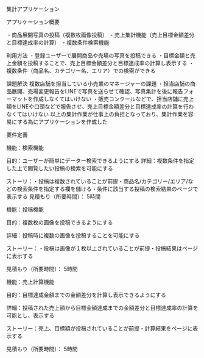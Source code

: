 集計アプリケーション

アプリケーション概要

・商品展開写真の投稿（複数枚画像投稿）
・売上集計機能（売上目標金額差分と目標達成率の計算）
・複数条件検索機能


利用方法
・登録ユーザーで展開商品や売場の写真を投稿できる
・目標金額と売上金額を投稿することで、売上目標金額差分と目標達成率の計算し表示する
・複数条件（商品名、カテゴリー名、エリア）での検索ができる


課題解決
複数店舗を担当している小売業のマネージャーの課題
・担当店舗の商品展開、売場変更報告をLINEで写真を送らせて確認、写真集計を後に報告フォーマットを作成しなくてはいけない
・販売コンクールなどで、担当店舗に売上額をLINEや口頭などで報告させ、売上目標金額差分と目標達成率の計算を行わなくてはいけない
以上の集計作業が仕事上の負担となっており、集計作業を容易にする為にアプリケーションを作成した


要件定義

機能：検索機能	
  
目的：ユーザーが簡単にデーター検索できるようにする
詳細：複数条件を指定した上で閲覧したい投稿の検索を可能にする	
  
ストーリ：・投稿は複数されていることが前提・商品名/カテゴリー/エリア/などの検索条件を指定する欄を儲ける・条件に該当する投稿の検索結果のページで表示する
 見積もり（所要時間）： 5時間
  
 
機能：投稿機能	
 
目的：複数枚の画像を投稿できるようにする	
 
 詳細：投稿時に複数の画像を投稿することを可能にする	
 
 ストーリー：・投稿は画像が１枚以上されていることが前提・投稿結果はページに表示する	
 
 見積もり（所要時間）： 5時間
 
 
機能：売上計算機能
 
目的：目標達成金額までの金額差分を計算し表示できるようにする
 
 詳細：投稿された売上額から目標金額達成までの金額差分と目標達成率の計算を可能とし、表示する
 
 ストーリー：売上、目標額が投稿されていることが前提・計算結果をページに表示する
 
 見積もり（所要時間）： 5時間
 
